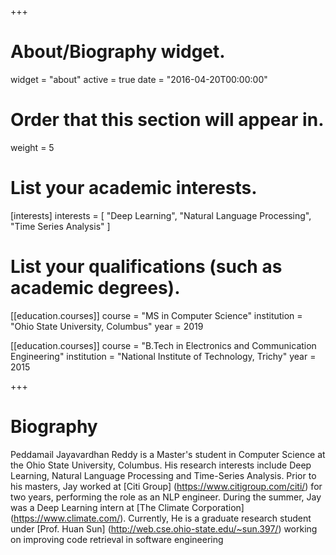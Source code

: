+++
# About/Biography widget.
widget = "about"
active = true
date = "2016-04-20T00:00:00"

# Order that this section will appear in.
weight = 5

# List your academic interests.
[interests]
  interests = [
    "Deep Learning",
    "Natural Language Processing",
    "Time Series Analysis"
  ]

# List your qualifications (such as academic degrees).
[[education.courses]]
  course = "MS in Computer Science"
  institution = "Ohio State University, Columbus"
  year = 2019

[[education.courses]]
  course = "B.Tech in Electronics and Communication Engineering"
  institution = "National Institute of Technology, Trichy"
  year = 2015
 
+++

# Biography

Peddamail Jayavardhan Reddy is a Master's student in Computer Science at the Ohio State University, Columbus. His research interests include Deep Learning, Natural Language Processing and Time-Series Analysis. Prior to his masters, Jay worked at [Citi Group] (https://www.citigroup.com/citi/) for two years, performing the role as an NLP engineer. During the summer, Jay was a Deep Learning intern at [The Climate Corporation] (https://www.climate.com/). Currently, He is a graduate research student under [Prof. Huan Sun] (http://web.cse.ohio-state.edu/~sun.397/) working on improving code retrieval in software engineering

